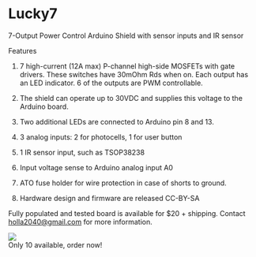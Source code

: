 Lucky7
======

7-Output Power Control Arduino Shield with sensor inputs and IR sensor

Features

1. 7 high-current (12A max) P-channel high-side MOSFETs with gate drivers. These switches have 30mOhm Rds when on. Each output has an LED indicator. 6 of the outputs are PWM controllable.

2. The shield can operate up to 30VDC and supplies this voltage to the Arduino board.

3. Two additional LEDs are connected to Arduino pin 8 and 13.

4. 3 analog inputs: 2 for photocells, 1 for user button

5. 1 IR sensor input, such as TSOP38238

6. Input voltage sense to Arduino analog input A0

7. ATO fuse holder for wire protection in case of shorts to ground.

8. Hardware design and firmware are released CC-BY-SA

Fully populated and tested board is available for $20 + shipping.  Contact holla2040@gmail.com for more information.

<img src='http://www.spudcentral.com/potd/141112-07.jpg'><br>
Only 10 available, order now!

